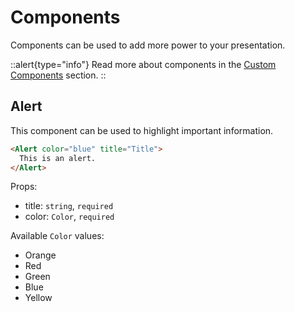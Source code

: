 # Components

Components can be used to add more power to your presentation.

::alert{type="info"}
Read more about components in the [Custom Components](https://sli.dev/builtin/components.html#custom-components) section.
::

## Alert

This component can be used to highlight important information.

```md
<Alert color="blue" title="Title">
  This is an alert.
</Alert>
```

Props:
- title: `string`, `required`
- color: `Color`, `required`

Available `Color` values:
- Orange
- Red
- Green
- Blue
- Yellow